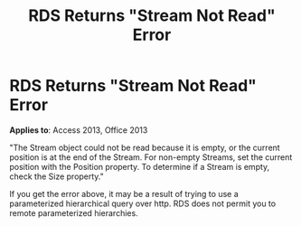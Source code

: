﻿---
title: RDS Returns "Stream Not Read" Error
TOCTitle: RDS Returns "Stream Not Read" Error
ms:assetid: 325f7b9d-8e71-bc2c-94e3-b4b4a1a2dc58
ms:mtpsurl: https://msdn.microsoft.com/library/JJ249097(v=office.15)
ms:contentKeyID: 48544075
ms.date: 09/18/2015
mtps_version: v=office.15
---

# RDS Returns \"Stream Not Read\" Error


**Applies to**: Access 2013, Office 2013

"The Stream object could not be read because it is empty, or the current position is at the end of the Stream. For non-empty Streams, set the current position with the Position property. To determine if a Stream is empty, check the Size property."

If you get the error above, it may be a result of trying to use a parameterized hierarchical query over http. RDS does not permit you to remote parameterized hierarchies.

